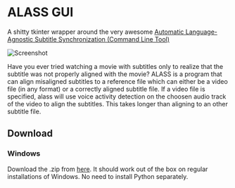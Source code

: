 # ALASS GUI

A shitty tkinter wrapper around the very awesome [Automatic Language-Agnostic Subtitle Synchronization (Command Line Tool)](https://github.com/kaegi/alass)

![Screenshot](./screenshot.png)

Have you ever tried watching a movie with subtitles only to realize that the subtitle was not properly aligned with the movie? ALASS is a program that can align misaligned subtitles to a reference file which can either be a video file (in any format) or a correctly aligned subtitle file. If a video file is specified, alass will use voice activity detection on the choosen audio track of the video to align the subtitles. This takes longer than aligning to an other subtitle file. 
## Download

### Windows

Download the .zip from [here](https://github.com/munit85/alass-gui/releases/download/New/alass-gui_1.01.zip). It should work out of the box on regular installations of Windows. No need to install Python separately.



